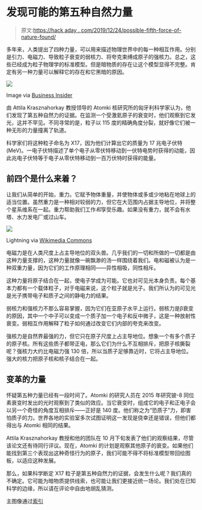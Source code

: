 # 发现可能的第五种自然力量

> 原文:[https://hack aday . com/2019/12/24/possible-fifth-force-of-nature-found/](https://hackaday.com/2019/12/24/possible-fifth-force-of-nature-found/)

多年来，人类提出了四种力量，可以用来描述物理世界中的每一种相互作用。分别是引力、电磁力、导致粒子衰变的弱核力、将夸克束缚成原子的强核力。总之，这些已经成为粒子物理学的标准模型。但是暗物质的存在让这个模型显得不完整。肯定有另一种力量可以解释它的存在和它黑暗的原因。

[![](../Images/efa3b38fb7ce8f3c9404a20d7622df02.png)](https://hackaday.com/wp-content/uploads/2019/12/particles.png)

Image via [Business Insider](https://www.businessinsider.com/physicists-discovered-new-fifth-force-of-nature-dark-matter-problem-2019-11)

由 Attila Krasznahorkay 教授领导的 Atomki 核研究所的匈牙利科学家认为，他们发现了第五种自然力的证据。在监测一个受激氦原子的衰变时，他们观察到它发光，这并不罕见。不同寻常的是，粒子以 115 度的精确角度分裂，就好像它们被一种无形的力量撞离了轨道。

科学家们将这种粒子命名为 X17，因为他们计算出它的质量为 17 兆电子伏特(MeV)。一电子伏特描述了单个电子从零伏特移动到一伏特电势时获得的动能，因此兆电子伏特等于电子从零伏特移动到一百万伏特时获得的能量。

## 前四个是什么来着？

让我们从简单的开始，重力。它赋予物体重量，并使物体或多或少地粘在地球上的适当位置。虽然重力是一种相对较弱的力，但它在大范围内占据主导地位，并将整个星系维系在一起。重力帮助我们工作*和*享受乐趣。如果没有重力，就不会有水塔、水力发电厂或过山车。

[![](../Images/7e9053c088cd4ed267e01a01e12bcb19.png)](https://hackaday.com/wp-content/uploads/2019/12/lightning.png)

Lightning via [Wikimedia Commons](https://commons.wikimedia.org/wiki/File:Lightning.0257.jpg)

电磁力是在人类尺度上占主导地位的双头兽。几乎我们的一切和所做的一切都是由这种力量支撑的，这种力量就像一碗飘渺的汤一样围绕着我们。电和磁被认为是一种双重力量，因为它们的工作原理相同——异性相吸，同性相斥。

这种力量将原子结合在一起，使电子学成为可能。它也对可见光本身负责。每个基本力都有一个载体粒子，对于电磁来说，这个粒子就是光子。我们所认为的可见光是光子携带电子和质子之间的静电力的结果。

弱核力和强核力不那么容易掌握，因为它们在亚原子水平上运行。弱核力是β衰变的原因，其中一个中子可以变成一个质子加一个电子和反中微子，这是一种放射性衰变。弱相互作用解释了粒子如何通过改变它们内部的夸克来改变。

强核力是自然界最强的力，但它只在原子尺度上占主导地位。想象一个有多个质子的原子核。所有这些质子都带正电，那么它们为什么不互相排斥，把原子核撕裂呢？强核力大约比电磁力强 130 倍，所以当质子足够靠近时，它将占主导地位。强大的核力把原子核和核子结合在一起。

## 变革的力量

怀疑第五种力量已经有一段时间了。Atomki 的研究人员在 2015 年研究铍-8 同位素衰变时发出的光时观察到了类似的效应。当它衰变时，组成它的电子和正电子会以另一个奇怪的角度互相排斥——正好是 140 度。他们称之为“恐质子”力，即害怕质子的力。世界各地的实验室多次试图证明这一发现是侥幸还是错误，但他们都得出与 Atomki 相同的结果。

Attila Krasznahorkay 教授和他的团队在 10 月下旬发表了他们的观察结果，尽管该论文还有待同行评议。现在，Atomki 的计划是观察其他原子的衰变。如果他们能找到第三个表现出这种奇怪行为的原子，我们可能不得不将标准模型带回绘图板，以适应这种发展。

那么，如果科学断定 X17 粒子是第五种自然力的证据，会发生什么呢？我们真的不确定。它可能为暗物质提供线索，也可能让我们更接近统一场论。我们处在已知科学的边缘，所以请在评论中自由地胡乱猜测。

主图像通过[索引](https://index.hu/english/2019/11/27/fifth_fundamental_force_physics_new_particle_hungary_atomki_debrecen/)